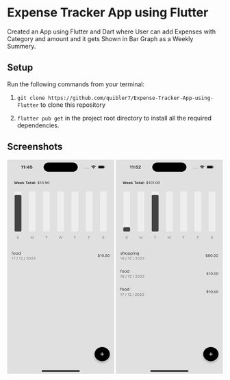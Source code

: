 
# Expense Tracker App using Flutter

Created an App using Flutter and Dart where User can add Expenses with Category and amount and it gets Shown in Bar Graph as a Weekly Summery.




## Setup

Run the following commands from your terminal:

1) `git clone https://github.com/quibler7/Expense-Tracker-App-using-Flutter` to clone this repository 

2) `flutter pub get` in the project root directory to install all the required dependencies.

## Screenshots 

<img src = "lib/Simulator Screenshot - quibler7's iPhone 15 Pro - 2023-12-19 at 11.45.00.png" height = 500 width =250 >
<img src = "lib/Simulator Screenshot - quibler7's iPhone 15 Pro - 2023-12-19 at 11.52.38.png" height = 500 width =250 >
